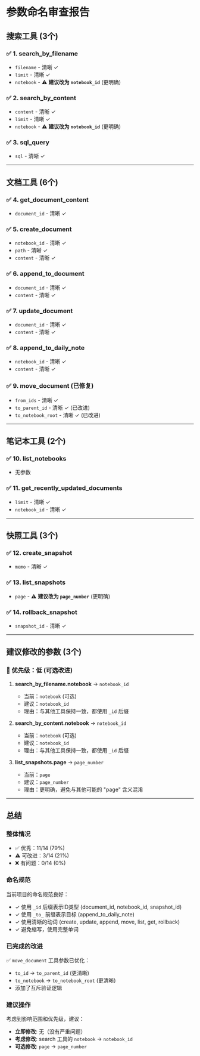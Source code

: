 # 参数命名审查报告

## 搜索工具 (3个)

### ✅ 1. search_by_filename
- `filename` - 清晰 ✓
- `limit` - 清晰 ✓
- `notebook` - ⚠️ **建议改为 `notebook_id`** (更明确)

### ✅ 2. search_by_content
- `content` - 清晰 ✓
- `limit` - 清晰 ✓
- `notebook` - ⚠️ **建议改为 `notebook_id`** (更明确)

### ✅ 3. sql_query
- `sql` - 清晰 ✓

---

## 文档工具 (6个)

### ✅ 4. get_document_content
- `document_id` - 清晰 ✓

### ✅ 5. create_document
- `notebook_id` - 清晰 ✓
- `path` - 清晰 ✓
- `content` - 清晰 ✓

### ✅ 6. append_to_document
- `document_id` - 清晰 ✓
- `content` - 清晰 ✓

### ✅ 7. update_document
- `document_id` - 清晰 ✓
- `content` - 清晰 ✓

### ✅ 8. append_to_daily_note
- `notebook_id` - 清晰 ✓
- `content` - 清晰 ✓

### ✅ 9. move_document (已修复)
- `from_ids` - 清晰 ✓
- `to_parent_id` - 清晰 ✓ (已改进)
- `to_notebook_root` - 清晰 ✓ (已改进)

---

## 笔记本工具 (2个)

### ✅ 10. list_notebooks
- 无参数

### ✅ 11. get_recently_updated_documents
- `limit` - 清晰 ✓
- `notebook_id` - 清晰 ✓

---

## 快照工具 (3个)

### ✅ 12. create_snapshot
- `memo` - 清晰 ✓

### ✅ 13. list_snapshots
- `page` - ⚠️ **建议改为 `page_number`** (更明确)

### ✅ 14. rollback_snapshot
- `snapshot_id` - 清晰 ✓

---

## 建议修改的参数 (3个)

### 🔧 优先级：低 (可选改进)

1. **search_by_filename.notebook** → `notebook_id`
   - 当前：`notebook` (可选)
   - 建议：`notebook_id`
   - 理由：与其他工具保持一致，都使用 `_id` 后缀

2. **search_by_content.notebook** → `notebook_id`
   - 当前：`notebook` (可选)
   - 建议：`notebook_id`
   - 理由：与其他工具保持一致，都使用 `_id` 后缀

3. **list_snapshots.page** → `page_number`
   - 当前：`page`
   - 建议：`page_number`
   - 理由：更明确，避免与其他可能的 "page" 含义混淆

---

## 总结

### 整体情况
- ✅ 优秀：11/14 (79%)
- ⚠️ 可改进：3/14 (21%)
- ❌ 有问题：0/14 (0%)

### 命名规范
当前项目的命名规范良好：
- ✓ 使用 `_id` 后缀表示ID类型 (document_id, notebook_id, snapshot_id)
- ✓ 使用 `_to_` 前缀表示目标 (append_to_daily_note)
- ✓ 使用清晰的动词 (create, update, append, move, list, get, rollback)
- ✓ 避免缩写，使用完整单词

### 已完成的改进
✅ `move_document` 工具参数已优化：
- `to_id` → `to_parent_id` (更清晰)
- `to_notebook` → `to_notebook_root` (更清晰)
- 添加了互斥验证逻辑

### 建议操作
考虑到影响范围和优先级，建议：
- **立即修改**: 无（没有严重问题）
- **考虑修改**: search 工具的 `notebook` → `notebook_id`
- **可选修改**: `page` → `page_number`
